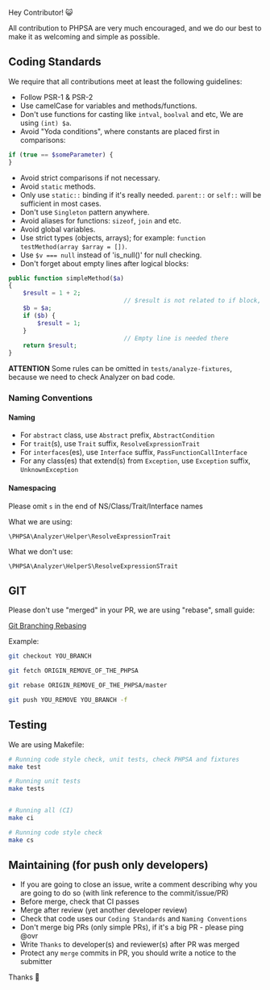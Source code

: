 
Hey Contributor! :smiley_cat:

All contribution to PHPSA are very much encouraged, and we do our best to make it as welcoming and simple as possible.

## Coding Standards

We require that all contributions meet at least the following guidelines:

* Follow PSR-1 & PSR-2
* Use camelCase for variables and methods/functions.
* Don't use functions for casting like `intval`, `boolval` and etc, We are using `(int) $a`.
* Avoid "Yoda conditions", where constants are placed first in comparisons:

```php
if (true == $someParameter) {
}
```

* Avoid strict comparisons if not necessary.
* Avoid `static` methods.
* Only use `static::` binding if it's really needed. `parent::` or `self::` will be sufficient in most cases.
* Don't use `Singleton` pattern anywhere.
* Avoid aliases for functions: `sizeof`, `join` and etc.
* Avoid global variables.
* Use strict types (objects, arrays); for example: `function testMethod(array $array = [])`.
* Use `$v === null` instead of 'is_null()' for null checking.
* Don't forget about empty lines after logical blocks:

```php
public function simpleMethod($a)
{
    $result = 1 + 2;
                                // $result is not related to if block, please write empty line
    $b = $a;
    if ($b) {
        $result = 1;
    }
                                // Empty line is needed there
    return $result;
}
```

**ATTENTION** Some rules can be omitted in `tests/analyze-fixtures`, because we need to check Analyzer on bad code.

### Naming Conventions

#### Naming

* For `abstract` class, use `Abstract` prefix, `AbstractCondition`
* For `trait`(s), use `Trait` suffix, `ResolveExpressionTrait`
* For `interfaces`(es), use `Interface` suffix, `PassFunctionCallInterface`
* For any class(es) that extend(s) from `Exception`, use `Exception` suffix, `UnknownException`

#### Namespacing

Please omit `s` in the end of NS/Class/Trait/Interface names

What we are using:

`\PHPSA\Analyzer\Helper\ResolveExpressionTrait`

What we don't use:

`\PHPSA\Analyzer\HelperS\ResolveExpressionSTrait`

## GIT

Please don't use "merged" in your PR, we are using "rebase", small guide:

[Git Branching Rebasing](https://git-scm.com/book/en/v2/Git-Branching-Rebasing)

Example:

```bash
git checkout YOU_BRANCH

git fetch ORIGIN_REMOVE_OF_THE_PHPSA

git rebase ORIGIN_REMOVE_OF_THE_PHPSA/master

git push YOU_REMOVE YOU_BRANCH -f
```

## Testing

We are using Makefile:

```bash
# Running code style check, unit tests, check PHPSA and fixtures
make test

# Running unit tests
make tests


# Running all (CI)
make ci

# Running code style check
make cs
```

## Maintaining (for push only developers)

- If you are going to close an issue, write a comment describing why you are going to do so (with link reference to the commit/issue/PR)
- Before merge, check that CI passes
- Merge after review (yet another developer review)
- Check that code uses our `Coding Standards` and `Naming Conventions`
- Don't merge big PRs (only simple PRs), if it's a big PR - please ping @ovr
- Write `Thanks` to developer(s) and reviewer(s) after PR was merged
- Protect any `merge` commits in PR, you should write a notice to the submitter

Thanks :cake:
